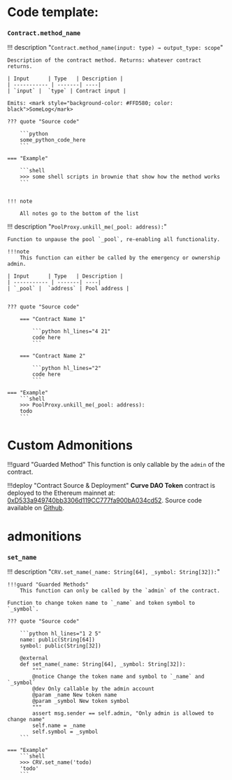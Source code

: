 # Code template:

### `Contract.method_name`

!!! description "`Contract.method_name(input: type) → output_type: scope`"

    Description of the contract method. Returns: whatever contract returns.

    | Input      | Type   | Description |
    | ----------- | -------| ----|
    | `input` |  `type` | Contract input |

    Emits: <mark style="background-color: #FFD580; color: black">SomeLog</mark>

    ??? quote "Source code"

        ```python
        some_python_code_here
        ```

    === "Example"

        ```shell
        >>> some shell scripts in brownie that show how the method works
        ```


    !!! note

        All notes go to the bottom of the list


!!! description "`PoolProxy.unkill_me(_pool: address):`"

    Function to unpause the pool `_pool`, re-enabling all functionality.

    !!!note 
        This function can either be called by the emergency or ownership admin.

    | Input      | Type   | Description |
    | ----------- | -------| ----|
    | `_pool` |  `address` | Pool address |


    ??? quote "Source code"

        === "Contract Name 1"

            ```python hl_lines="4 21"
            code here
            ```

        === "Contract Name 2"

            ```python hl_lines="2"
            code here
            ```

    === "Example"
        ```shell
        >>> PoolProxy.unkill_me(_pool: address):
        todo
        ```


# **Custom Admonitions**

!!!guard "Guarded Method"
    This function is only callable by the `admin` of the contract.

!!!deploy "Contract Source & Deployment"
    **Curve DAO Token** contract is deployed to the Ethereum mainnet at: [0xD533a949740bb3306d119CC777fa900bA034cd52](https://etherscan.io/address/0xD533a949740bb3306d119CC777fa900bA034cd52#code).
    Source code available on [Github](https://github.com/curvefi/curve-dao-contracts/blob/567927551903f71ce5a73049e077be87111963cc/contracts/ERC20CRV.vy).

 

# admonitions

### `set_name`
!!! description "`CRV.set_name(_name: String[64], _symbol: String[32]):`"

    !!!guard "Guarded Methods"
        This function can only be called by the `admin` of the contract.

    Function to change token name to `_name` and token symbol to `_symbol`.

    ??? quote "Source code"

        ```python hl_lines="1 2 5"
        name: public(String[64])
        symbol: public(String[32])

        @external
        def set_name(_name: String[64], _symbol: String[32]):
            """
            @notice Change the token name and symbol to `_name` and `_symbol`
            @dev Only callable by the admin account
            @param _name New token name
            @param _symbol New token symbol
            """
            assert msg.sender == self.admin, "Only admin is allowed to change name"
            self.name = _name
            self.symbol = _symbol
        ```

    === "Example"
        ```shell
        >>> CRV.set_name('todo)
        'todo'
        ```